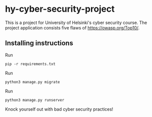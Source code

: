 # hy-cyber-security-project

This is a project for University of Helsinki's cyber security course. The project application consists five flaws of https://owasp.org/Top10/.

## Installing instructions

Run

```
pip -r requirements.txt
```

Run

```
python3 manage.py migrate
```

Run

```
python3 manage.py runserver
```

Knock yourself out with bad cyber security practices!

